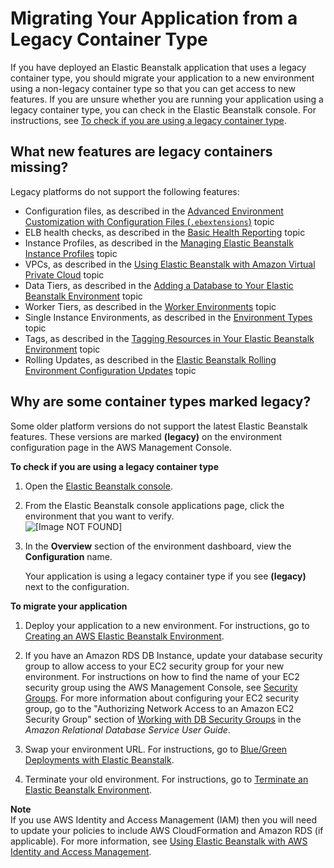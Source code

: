 # Migrating Your Application from a Legacy Container Type<a name="using-features.migration"></a>

If you have deployed an Elastic Beanstalk application that uses a legacy container type, you should migrate your application to a new environment using a non\-legacy container type so that you can get access to new features\. If you are unsure whether you are running your application using a legacy container type, you can check in the Elastic Beanstalk console\. For instructions, see [To check if you are using a legacy container type](#using-features.migration-proc)\.

## What new features are legacy containers missing?<a name="using-features.migration.missing"></a>

Legacy platforms do not support the following features:
+ Configuration files, as described in the [Advanced Environment Customization with Configuration Files \(`.ebextensions`\)](ebextensions.md) topic
+ ELB health checks, as described in the [Basic Health Reporting](using-features.healthstatus.md) topic
+ Instance Profiles, as described in the [Managing Elastic Beanstalk Instance Profiles](iam-instanceprofile.md) topic
+ VPCs, as described in the [Using Elastic Beanstalk with Amazon Virtual Private Cloud](vpc.md) topic
+ Data Tiers, as described in the [Adding a Database to Your Elastic Beanstalk Environment](using-features.managing.db.md) topic
+ Worker Tiers, as described in the [Worker Environments](concepts-worker.md) topic
+ Single Instance Environments, as described in the [Environment Types](using-features-managing-env-types.md) topic
+ Tags, as described in the [Tagging Resources in Your Elastic Beanstalk Environment](using-features.tagging.md) topic
+ Rolling Updates, as described in the [Elastic Beanstalk Rolling Environment Configuration Updates](using-features.rollingupdates.md) topic

## Why are some container types marked legacy?<a name="using-features.migration.why"></a>

Some older platform versions do not support the latest Elastic Beanstalk features\. These versions are marked **\(legacy\)** on the environment configuration page in the AWS Management Console\. <a name="using-features.migration-proc"></a>

**To check if you are using a legacy container type**

1. Open the [Elastic Beanstalk console](https://console.aws.amazon.com/elasticbeanstalk)\.

1. From the Elastic Beanstalk console applications page, click the environment that you want to verify\.  
![\[Image NOT FOUND\]](http://docs.aws.amazon.com/elasticbeanstalk/latest/dg/images/aeb-app-page-env.png)

1. In the **Overview** section of the environment dashboard, view the **Configuration** name\.

   Your application is using a legacy container type if you see **\(legacy\)** next to the configuration\.

**To migrate your application**

1. Deploy your application to a new environment\. For instructions, go to [Creating an AWS Elastic Beanstalk Environment](using-features.environments.md)\.

1. If you have an Amazon RDS DB Instance, update your database security group to allow access to your EC2 security group for your new environment\. For instructions on how to find the name of your EC2 security group using the AWS Management Console, see [Security Groups](using-features.managing.ec2.md#using-features.managing.ec2.securitygroups)\. For more information about configuring your EC2 security group, go to the "Authorizing Network Access to an Amazon EC2 Security Group" section of [Working with DB Security Groups](http://docs.aws.amazon.com/AmazonRDS/latest/UserGuide/USER_WorkingWithSecurityGroups.html) in the *Amazon Relational Database Service User Guide*\.

1. Swap your environment URL\. For instructions, go to [Blue/Green Deployments with Elastic Beanstalk](using-features.CNAMESwap.md)\.

1. Terminate your old environment\. For instructions, go to [Terminate an Elastic Beanstalk Environment](using-features.terminating.md)\.

**Note**  
If you use AWS Identity and Access Management \(IAM\) then you will need to update your policies to include AWS CloudFormation and Amazon RDS \(if applicable\)\. For more information, see [Using Elastic Beanstalk with AWS Identity and Access Management](AWSHowTo.iam.md)\.
